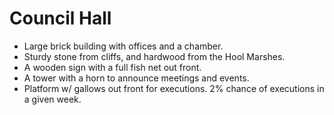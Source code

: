 # Council Hall

- Large brick building with offices and a chamber.
- Sturdy stone from cliffs, and hardwood from the Hool Marshes.
- A wooden sign with a full fish net out front.
- A tower with a horn to announce meetings and events.
- Platform w/ gallows out front for executions. 2% chance of executions in a given week.